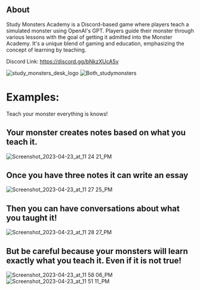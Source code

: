 ## About

Study Monsters Academy is a Discord-based game where players teach a simulated monster using OpenAI's GPT. Players guide their monster through various lessons with the goal of getting it admitted into the Monster Academy. It's a unique blend of gaming and education, emphasizing the concept of learning by teaching.

Discord Link: https://discord.gg/bNkzXUcA5v

![study_monsters_desk_logo](https://github.com/BaileyMcKelway/StudyMonstersAcademy/assets/25776618/2b2649a2-0db7-4456-8e11-fbc07a9b550d)
![Both_studymonsters](https://github.com/BaileyMcKelway/StudyMonstersAcademy/assets/25776618/b23e87e7-562d-4f84-aa62-49d3f82ead38)



# Examples:

Teach your monster everything is knows!

## Your monster creates notes based on what you teach it.

![Screenshot_2023-04-23_at_11 24 21_PM](https://github.com/BaileyMcKelway/StudyMonstersAcademy/assets/25776618/6e94946d-594b-4ea0-9b4a-4fe9fd99cb5c)

## Once you have three notes it can write an essay
![Screenshot_2023-04-23_at_11 27 25_PM](https://github.com/BaileyMcKelway/StudyMonstersAcademy/assets/25776618/89678045-182a-408d-a63c-4a6fe3667a39)

## Then you can have conversations about what you taught it!
![Screenshot_2023-04-23_at_11 28 27_PM](https://github.com/BaileyMcKelway/StudyMonstersAcademy/assets/25776618/931a3eb5-e66f-4f66-805f-98e7a2c9d0e5)

## But be careful because your monsters will learn exactly what you teach it. Even if it is not true!
![Screenshot_2023-04-23_at_11 58 06_PM](https://github.com/BaileyMcKelway/StudyMonstersAcademy/assets/25776618/f00b6bd8-c44a-4a34-9efd-590822f66942)
![Screenshot_2023-04-23_at_11 51 11_PM](https://github.com/BaileyMcKelway/StudyMonstersAcademy/assets/25776618/c3c4103b-06a4-444e-b053-b594e140208f)
